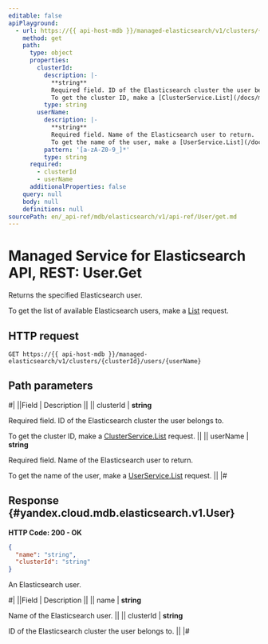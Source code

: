 ```yaml
---
editable: false
apiPlayground:
  - url: https://{{ api-host-mdb }}/managed-elasticsearch/v1/clusters/{clusterId}/users/{userName}
    method: get
    path:
      type: object
      properties:
        clusterId:
          description: |-
            **string**
            Required field. ID of the Elasticsearch cluster the user belongs to.
            To get the cluster ID, make a [ClusterService.List](/docs/managed-elasticsearch/api-ref/Cluster/list#List) request.
          type: string
        userName:
          description: |-
            **string**
            Required field. Name of the Elasticsearch user to return.
            To get the name of the user, make a [UserService.List](/docs/managed-elasticsearch/api-ref/User/list#List) request.
          pattern: '[a-zA-Z0-9_]*'
          type: string
      required:
        - clusterId
        - userName
      additionalProperties: false
    query: null
    body: null
    definitions: null
sourcePath: en/_api-ref/mdb/elasticsearch/v1/api-ref/User/get.md
---
```


# Managed Service for Elasticsearch API, REST: User.Get

Returns the specified Elasticsearch user.

To get the list of available Elasticsearch users, make a [List](/docs/managed-elasticsearch/api-ref/User/list#List) request.

## HTTP request

```
GET https://{{ api-host-mdb }}/managed-elasticsearch/v1/clusters/{clusterId}/users/{userName}
```

## Path parameters

#|
||Field | Description ||
|| clusterId | **string**

Required field. ID of the Elasticsearch cluster the user belongs to.

To get the cluster ID, make a [ClusterService.List](/docs/managed-elasticsearch/api-ref/Cluster/list#List) request. ||
|| userName | **string**

Required field. Name of the Elasticsearch user to return.

To get the name of the user, make a [UserService.List](/docs/managed-elasticsearch/api-ref/User/list#List) request. ||
|#

## Response {#yandex.cloud.mdb.elasticsearch.v1.User}

**HTTP Code: 200 - OK**

```json
{
  "name": "string",
  "clusterId": "string"
}
```

An Elasticsearch user.

#|
||Field | Description ||
|| name | **string**

Name of the Elasticsearch user. ||
|| clusterId | **string**

ID of the Elasticsearch cluster the user belongs to. ||
|#